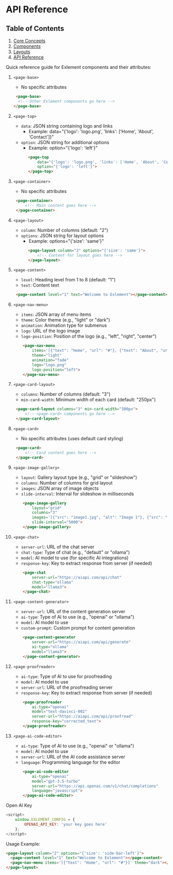 # API Reference

## Table of Contents

1. [Core Concepts](core-concepts.md)
2. [Components](components.md)
3. [Layouts](layouts.md)
6. [API Reference](api-reference.md)

Quick reference guide for Exlement components and their attributes:

1. `<page-base>`
   - No specific attributes
   ```html
    <page-base>
     <!-- Other Exlement components go here -->
   </page-base>
   ```

2. `<page-top>`
   - `data`: JSON string containing logo and links
     - Example: data="{'logo': 'logo.png', 'links': ['Home', 'About', 'Contact']}"
   - `option`: JSON string for additional options
     - Example: option="{'logo': 'left'}"
     ```html
        <page-top 
            data="{'logo': 'logo.png', 'links': ['Home', 'About', 'Contact']}"
            option="{'logo': 'left'}">
        </page-top>
     ```

3. `<page-container>`
   - No specific attributes
   ```html
    <page-container>
        <!-- Main content goes here -->
    </page-container>
   ```

4. `<page-layout>`
   - `column`: Number of columns (default: "2")
   - `options`: JSON string for layout options
     - Example: options="{'size': 'same'}"
     ```html
        <page-layout column="2" options="{'size': 'same'}">
            <!-- Content for layout goes here -->
        </page-layout>
     ```

5. `<page-content>`
   - `level`: Heading level from 1 to 8 (default: "1")
   - `text`: Content text
   ```html
    <page-content level="1" text="Welcome to Exlement"></page-content>
   ```

6. `<page-nav-menu>`
   - `items`: JSON array of menu items
   - `theme`: Color theme (e.g., "light" or "dark")
   - `animation`: Animation type for submenus
   - `logo`: URL of the logo image
   - `logo-position`: Position of the logo (e.g., "left", "right", "center")
    ```html
        <page-nav-menu 
            items='[{"text": "Home", "url": "#"}, {"text": "About", "url": "#about"}]'
            theme="light"
            animation="fade"
            logo="logo.png"
            logo-position="left">
        </page-nav-menu>
     ```

7. `<page-card-layout>`
   - `columns`: Number of columns (default: "3")
   - `min-card-width`: Minimum width of each card (default: "250px")
   ```html
    <page-card-layout columns="3" min-card-width="300px">
        <!-- <page-card> components go here -->
    </page-card-layout>
   ```

8. `<page-card>`
   - No specific attributes (uses default card styling)
   ```html
    <page-card>
        <!-- Card content goes here -->
    </page-card>
   ```

9. `<page-image-gallery>`
    - `layout`: Gallery layout type (e.g., "grid" or "slideshow")
    - `columns`: Number of columns for grid layout
    - `images`: JSON array of image objects
    - `slide-interval`: Interval for slideshow in milliseconds
    ```html
        <page-image-gallery 
            layout="grid"
            columns="3"
            images='[{"src": "image1.jpg", "alt": "Image 1"}, {"src": "image2.jpg", "alt": "Image 2"}]'
            slide-interval="5000">  
        </page-image-gallery>
    ```

10. `<page-chat>`
    - `server-url`: URL of the chat server
    - `chat-type`: Type of chat (e.g., "default" or "ollama")
    - `model`: AI model to use (for specific AI integrations)
    - `response-key`: Key to extract response from server (if needed)
    ```html
        <page-chat 
            server-url="https://aiapi.com/api/chat"
            chat-type="ollama"
            model="llama3">
        </page-chat>
    ```

12. `<page-content-generator>`
    - `server-url`: URL of the content generation server
    - `ai-type`: Type of AI to use (e.g., "openai" or "ollama")
    - `model`: AI model to use
    - `custom-prompt`: Custom prompt for content generation
    ```html
        <page-content-generator
            server-url="https://aiapi.com/api/generate"
            ai-type="ollama"
            model="llama3">
        </page-content-generator>
    ```

13. `<page-proofreader>`
    - `ai-type`: Type of AI to use for proofreading
    - `model`: AI model to use
    - `server-url`: URL of the proofreading server
    - `response-key`: Key to extract response from server (if needed)
    ```html
        <page-proofreader
            ai-type="openai"
            model="text-davinci-002"
            server-url="https://aiapi.com/api/proofread"
            response-key="corrected_text">
        </page-proofreader>
    ```

14. `<page-ai-code-editor>`
    - `ai-type`: Type of AI to use (e.g., "openai" or "ollama")
    - `model`: AI model to use
    - `server-url`: URL of the AI code assistance server
    - `language`: Programming language for the editor
    ```html
        <page-ai-code-editor
            ai-type="openai"
            model="gpt-3.5-turbo"
            server-url="https://api.openai.com/v1/chat/completions"
            language="javascript">
        </page-ai-code-editor>
    ```

Open AI Key  
```javascript
<script>
    window.EXLEMENT_CONFIG = {
        OPENAI_API_KEY: 'your key goes here'
    };
</script>
```

Usage Example:
```html
<page-layout column="2" options="{'size': 'side-bar-left'}">
  <page-content level="1" text="Welcome to Exlement"></page-content>
  <page-nav-menu items='[{"text": "Home", "url": "#"}]' theme="dark"></page-nav-menu>
</page-layout>